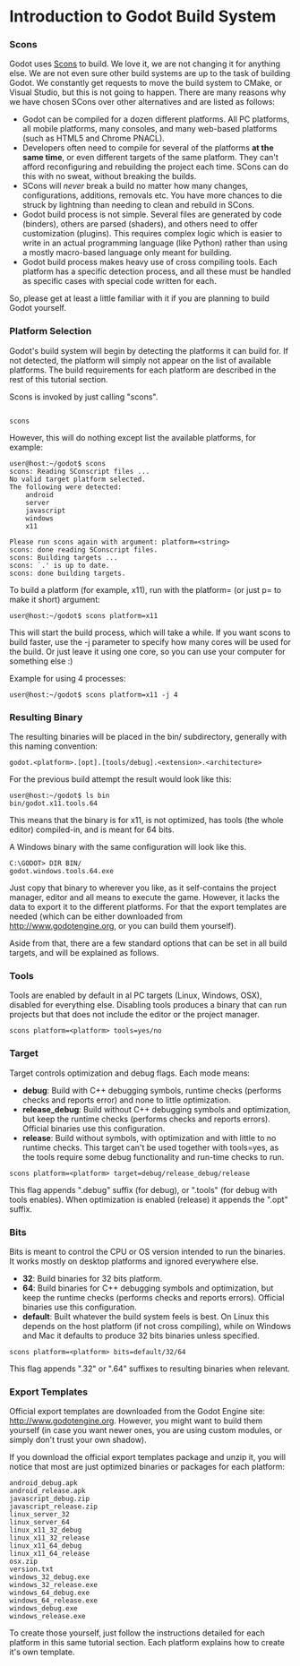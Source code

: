 # Introduction to Godot Build System

### Scons

Godot uses [Scons](http://www.scons.org) to build. We love it, we are not changing it for anything else. We are not even sure other build systems are up to the task of building Godot. We constantly get requests to move the build system to CMake, or Visual Studio, but this is not going to happen. There are many reasons why we have chosen SCons over other alternatives and are listed as follows:

* Godot can be compiled for a dozen different platforms. All PC platforms, all mobile platforms, many consoles, and many web-based platforms (such as HTML5 and Chrome PNACL).
* Developers often need to compile for several of the platforms **at the same time**, or even different targets of the same platform. They can't afford reconfiguring and rebuilding the project each time. SCons can do this with no sweat, without breaking the builds.
* SCons will *never* break a build no matter how many changes, configurations, additions, removals etc. You have more chances to die struck by lightning than needing to clean and rebuild in SCons.
* Godot build process is not simple. Several files are generated by code (binders), others are parsed (shaders), and others need to offer customization (plugins). This requires complex logic which is easier to write in an actual programming language (like Python) rather than using a mostly macro-based language only meant for building.
* Godot build process makes heavy use of cross compiling tools. Each platform has a specific detection process, and all these must be handled as specific cases with special code written for each.

So, please get at least a little familiar with it if you are planning to build Godot yourself.

### Platform Selection

Godot's build system will begin by detecting the platforms it can build for. If not detected, the platform will simply not appear on the list of available platforms. The build requirements for each platform are described in the rest of this tutorial section.

Scons is invoked by just calling "scons".

```

scons

```

However, this will do nothing except list the available platforms, for example:

```
user@host:~/godot$ scons
scons: Reading SConscript files ...
No valid target platform selected.
The following were detected:
	android
	server
	javascript
	windows
	x11

Please run scons again with argument: platform=<string>
scons: done reading SConscript files.
scons: Building targets ...
scons: `.' is up to date.
scons: done building targets.
```

To build a platform (for example, x11), run with the platform= (or just p= to make it short) argument:

```
user@host:~/godot$ scons platform=x11
```


This will start the build process, which will take a while. If you want scons to build faster, use the -j <cores> parameter to specify how many cores will be used for the build. Or just leave it using one core, so you can use your computer for something else :)

Example for using 4 processes:

```
user@host:~/godot$ scons platform=x11 -j 4
```

### Resulting Binary

The resulting binaries will be placed in the bin/ subdirectory, generally with this naming convention:
```
godot.<platform>.[opt].[tools/debug].<extension>.<architecture>
```

For the previous build attempt the result would look like this:

```
user@host:~/godot$ ls bin
bin/godot.x11.tools.64
```

This means that the binary is for x11, is not optimized, has tools (the whole editor) compiled-in, and is meant for 64 bits.

A Windows binary with the same configuration will look like this.

```
C:\GODOT> DIR BIN/
godot.windows.tools.64.exe
```

Just copy that binary to wherever you like, as it self-contains the project manager, editor and all means to execute the game. However, it lacks the data to export it to the different platforms. For that the export templates are needed (which can be either downloaded from http://www.godotengine.org, or you can build them yourself).

Aside from that, there are a few standard options that can be set in all build targets, and will be explained as follows.

### Tools

Tools are enabled by default in al PC targets (Linux, Windows, OSX), disabled for everything else. Disabling tools produces a binary that can run projects but that does not include the editor or the project manager.

```
scons platform=<platform> tools=yes/no
```

### Target

Target controls optimization and debug flags. Each mode means:

*  **debug**: Build with C++ debugging symbols, runtime checks (performs checks and reports error) and none to little optimization.
*  **release_debug**: Build without C++ debugging symbols and optimization, but keep the runtime checks (performs checks and reports errors). Official binaries use this configuration.
*  **release**: Build without symbols, with optimization and with little to no runtime checks. This target can't be used together with tools=yes, as the tools require some debug functionality and run-time checks to run.


```
scons platform=<platform> target=debug/release_debug/release
```

This flag appends ".debug" suffix (for debug), or ".tools" (for debug with tools enables). When optimization is enabled (release) it appends the ".opt" suffix.

### Bits

Bits is meant to control the CPU or OS version intended to run the binaries. It works mostly on desktop platforms and ignored everywhere else. 

*  **32**: Build binaries for 32 bits platform.
*  **64**: Build binaries for  C++ debugging symbols and optimization, but keep the runtime checks (performs checks and reports errors). Official binaries use this configuration.
*  **default**: Built whatever the build system feels is best. On Linux this depends on the host platform (if not cross compiling), while on Windows and Mac it defaults to produce 32 bits binaries unless specified. 


```
scons platform=<platform> bits=default/32/64
```

This flag appends ".32" or ".64" suffixes to resulting binaries when relevant.

### Export Templates

Official export templates are downloaded from the Godot Engine site: http://www.godotengine.org.
However, you might want to build them yourself (in case you want newer ones, you are using custom modules, or simply don't trust your own shadow).

If you download the official export templates package and unzip it, you will notice that most are just optimized binaries or packages for each platform:

```
android_debug.apk
android_release.apk
javascript_debug.zip
javascript_release.zip
linux_server_32
linux_server_64
linux_x11_32_debug
linux_x11_32_release
linux_x11_64_debug
linux_x11_64_release
osx.zip
version.txt
windows_32_debug.exe
windows_32_release.exe
windows_64_debug.exe
windows_64_release.exe
windows_debug.exe
windows_release.exe
```

To create those yourself, just follow the instructions detailed for each platform in this same tutorial section. Each platform explains how to create it's own template.

